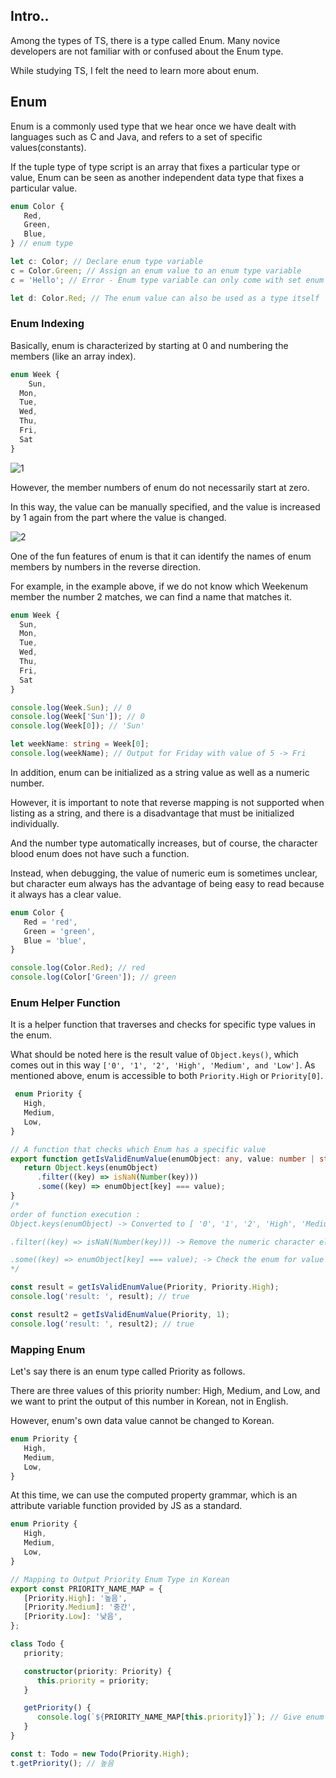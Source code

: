 ## Intro..
Among the types of TS, there is a type called Enum. Many novice developers are not familiar with or confused about the Enum type.

While studying TS, I felt the need to learn more about enum.

## Enum
Enum is a commonly used type that we hear once we have dealt with languages such as C and Java, and refers to a set of specific values(constants).

If the tuple type of type script is an array that fixes a particular type or value, Enum can be seen as another independent data type that fixes a particular value.

```ts
enum Color {
   Red,
   Green,
   Blue,
} // enum type

let c: Color; // Declare enum type variable
c = Color.Green; // Assign an enum value to an enum type variable
c = 'Hello'; // Error - Enum type variable can only come with set enum values (Red, Green, Blue)

let d: Color.Red; // The enum value can also be used as a type itself
```

### Enum Indexing
Basically, enum is characterized by starting at 0 and numbering the members (like an array index).

```ts
enum Week {
	Sun,
  Mon,
  Tue,
  Wed,
  Thu,
  Fri,
  Sat
}
```

![1](https://github.com/jinscodes/Blog_nextJS/assets/87598134/6f2100f5-7ae9-490a-9f0a-28ed55b4d045)

However, the member numbers of enum do not necessarily start at zero.

In this way, the value can be manually specified, and the value is increased by 1 again from the part where the value is changed.

![2](https://github.com/jinscodes/Blog_nextJS/assets/87598134/8a053cdf-91fa-4f08-b624-2bc78537fe96)

One of the fun features of enum is that it can identify the names of enum members by numbers in the reverse direction.

For example, in the example above, if we do not know which Weekenum member the number 2 matches, we can find a name that matches it.

```ts
enum Week {
  Sun,
  Mon,
  Tue,
  Wed,
  Thu,
  Fri,
  Sat
}

console.log(Week.Sun); // 0
console.log(Week['Sun']); // 0
console.log(Week[0]); // 'Sun'

let weekName: string = Week[0];
console.log(weekName); // Output for Friday with value of 5 -> Fri
```

In addition, enum can be initialized as a string value as well as a numeric number. 

However, it is important to note that reverse mapping is not supported when listing as a string, and there is a disadvantage that must be initialized individually. 

And the number type automatically increases, but of course, the character blood enum does not have such a function.

Instead, when debugging, the value of numeric eum is sometimes unclear, but character eum always has the advantage of being easy to read because it always has a clear value.

```ts
enum Color {
   Red = 'red',
   Green = 'green',
   Blue = 'blue',
}

console.log(Color.Red); // red
console.log(Color['Green']); // green
```

### Enum Helper Function
It is a helper function that traverses and checks for specific type values in the enum.

What should be noted here is the result value of `Object.keys()`, which comes out in this way `['0', '1', '2', 'High', 'Medium', and 'Low']`. As mentioned above, enum is accessible to both `Priority.High` or `Priority[0]`.

```ts
 enum Priority {
   High,
   Medium,
   Low,
}

// A function that checks which Enum has a specific value
export function getIsValidEnumValue(enumObject: any, value: number | string) {
   return Object.keys(enumObject)
      .filter((key) => isNaN(Number(key)))
      .some((key) => enumObject[key] === value);
}
/* 
order of function execution :
Object.keys(enumObject) -> Converted to [ '0', '1', '2', 'High', 'Medium', 'Low' ]

.filter((key) => isNaN(Number(key))) -> Remove the numeric character element here

.some((key) => enumObject[key] === value); -> Check the enum for value against the second parameter that received the argument value
*/

const result = getIsValidEnumValue(Priority, Priority.High);
console.log('result: ', result); // true

const result2 = getIsValidEnumValue(Priority, 1);
console.log('result: ', result2); // true
```

### Mapping Enum
Let's say there is an enum type called Priority as follows.

There are three values of this priority number: High, Medium, and Low, and we want to print the output of this number in Korean, not in English.

However, enum's own data value cannot be changed to Korean.

```ts
enum Priority {
   High,
   Medium,
   Low,
}
```

At this time, we can use the computed property grammar, which is an attribute variable function provided by JS as a standard.

```ts
enum Priority {
   High,
   Medium,
   Low,
}

// Mapping to Output Priority Enum Type in Korean
export const PRIORITY_NAME_MAP = {
   [Priority.High]: '높음',
   [Priority.Medium]: '중간',
   [Priority.Low]: '낮음',
};

class Todo {
   priority;

   constructor(priority: Priority) {
      this.priority = priority;
   }

   getPriority() {
      console.log(`${PRIORITY_NAME_MAP[this.priority]}`); // Give enum value with object properties mapped in Korean
   }
}

const t: Todo = new Todo(Priority.High);
t.getPriority(); // 높음
```

